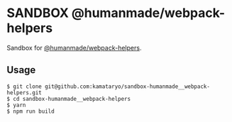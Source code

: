 # SANDBOX @humanmade/webpack-helpers

Sandbox for [@humanmade/webpack-helpers](https://humanmade.github.io/webpack-helpers/).

## Usage

```shell
$ git clone git@github.com:kamataryo/sandbox-humanmade__webpack-helpers.git
$ cd sandbox-humanmade__webpack-helpers
$ yarn
$ npm run build
```
